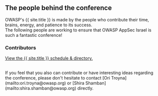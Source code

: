 ---
---

## The people behind the conference

OWASP's {{ site.title }} is made by the people who contribute their time, brains, energy, and patience to its success.   
The following people are working to ensure that OWASP AppSec Israel is such a fantastic conference!  

### Contributors

<a id="sched-embed" href="https://{{ site.sched }}/directory/artists" data-sched-bg="dark" data-sched-sidebar="no">View the {{ site.title }} schedule &amp; directory.</a><script type="text/javascript" src="https://{{ site.sched }}/js/embed.js"></script> 

<br/>
If you feel that you also can contribute or have interesting ideas regarding the conference,   
please don't hesitate to contact [Ori Troyna](mailto:ori.troyna@owasp.org) or [Shira Shamban](mailto:shira.shamban@owasp.org) directly.
